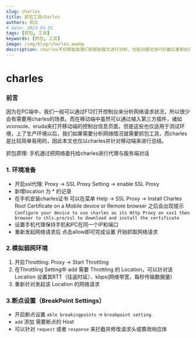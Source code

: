 ```yaml
---
slug: charles
title: 抓包工具charles
authors: 帆云
# date: 2023-04-01
tags: [抓包, 工具]
keywords: [抓包, 工具]
image: /img/blog/charles.awebp
description: charles不仅帮能助我们抓取到报文进行分析，也能对报文进行拦截后重新处理包括修改网络请求参数、动态修改网络请求、模拟慢速环境...
---
```


# charles

### 前言

因为在PC端中，我们一般可以通过F12打开控制台来分析网络请求状况，所以很少会有需要用charles的场景。而在移动端中虽然可以通过植入第三方插件，诸如vconsole、eruda来打开移动端的控制台信息页面，但是这些也仅适用于测试环境，上了生产环境以后，我们如果需要分析网络情况就需要抓包工具，而charles是比较简单易用的，因此本文也仅以charles并针对移动端来进行总结。

抓包原理: 手机通过把网络委托给charles进行代理与服务端对话

### 1. 环境准备

- 开启ssl代理: Proxy -> SSL Proxy Setting -> enable SSL Proxy
- 新增location 为 * 的记录
- 在手机安装charles证书 可以在菜单 Help -> SSL Proxy -> Install Charles Root Certificate on a Mobile device or Remote browser
 之后会出现提示 `Configure your device to use charles as its Http Proxy on xxx1 then browser to chls.pro/ssl to download and install the certificate`
- 设置手机代理保持手机和PC在同一个IP和端口
- 重新发起网络请求后 点击allow即可完成设置 开始抓取网络请求

### 2.模拟弱网环境

1. 开启Throttling:  Proxy -> Start Throttling
2. 在Throttling Setting中 add 需要 Throttling 的 Location，可以针对该Location 设置其RTT（往返时延）、kbps(网络带宽，每秒传输数据量)
3. 重新针对发起该 Location 的网络请求

### 3.断点设置（BreakPoint Settings）

- 开启断点设置 `able breakingpoints` -> `breakpoint setting`
- `add` 添加 需要断点的 Host
- 可以针对 `request` 或者 `response` 来拦截并修改请求头或篡改响应体